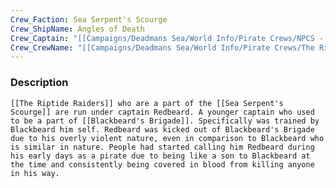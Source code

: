 ```yaml
---
Crew_Faction: Sea Serpent's Scourge
Crew_ShipName: Angles of Death
Crew_Captain: "[[Campaigns/Deadmans Sea/World Info/Pirate Crews/NPCS - TEMP FOLDER/Redbeard]]"
Crew_CrewName: "[[Campaigns/Deadmans Sea/World Info/Pirate Crews/The Riptide Raiders]]"
---
```

### Description
	[[The Riptide Raiders]] who are a part of the [[Sea Serpent's Scourge]] are run under captain Redbeard. A younger captain who used to be a part of [[Blackbeard's Brigade]]. Specifically was trained by Blackbeard him self. Redbeard was kicked out of Blackbeard's Brigade due to his overly violent nature, even in comparison to Blackbeard who is similar in nature. People had started calling him Redbeard during his early days as a pirate due to being like a son to Blackbeard at the time and consistently being covered in blood from killing anyone in his way. 

